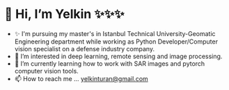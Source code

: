 # 👋 Hi, I’m Yelkin ✨✨✨
- ✨  I'm pursuing my master's in Istanbul Technical University-Geomatic Engineering department while working as Python Developer/Computer vision specialist on a 	defense industry company.  
- 👀 I’m interested in deep learning, remote sensing and image processing.
- 🌱 I’m currently learning how to work with SAR images and pytorch computer vision tools.
- 📫 How to reach me ... yelkinturan@gmail.com

<!---
yelkindiyebiri/yelkindiyebiri is a ✨ special ✨ repository because its `README.md` (this file) appears on your GitHub profile.
You can click the Preview link to take a look at your changes.
--->
